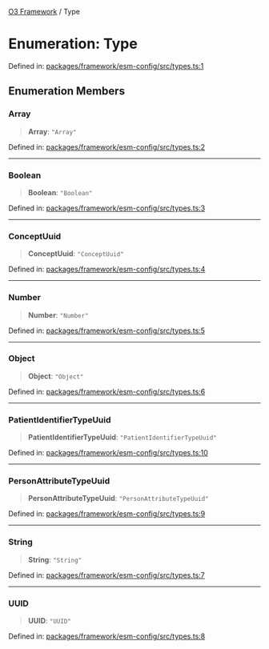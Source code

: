 [O3 Framework](../API.md) / Type

# Enumeration: Type

Defined in: [packages/framework/esm-config/src/types.ts:1](https://github.com/openmrs/openmrs-esm-core/blob/18d2874f03a33a6ab8295af0e87ac97fdd150718/packages/framework/esm-config/src/types.ts#L1)

## Enumeration Members

### Array

> **Array**: `"Array"`

Defined in: [packages/framework/esm-config/src/types.ts:2](https://github.com/openmrs/openmrs-esm-core/blob/18d2874f03a33a6ab8295af0e87ac97fdd150718/packages/framework/esm-config/src/types.ts#L2)

***

### Boolean

> **Boolean**: `"Boolean"`

Defined in: [packages/framework/esm-config/src/types.ts:3](https://github.com/openmrs/openmrs-esm-core/blob/18d2874f03a33a6ab8295af0e87ac97fdd150718/packages/framework/esm-config/src/types.ts#L3)

***

### ConceptUuid

> **ConceptUuid**: `"ConceptUuid"`

Defined in: [packages/framework/esm-config/src/types.ts:4](https://github.com/openmrs/openmrs-esm-core/blob/18d2874f03a33a6ab8295af0e87ac97fdd150718/packages/framework/esm-config/src/types.ts#L4)

***

### Number

> **Number**: `"Number"`

Defined in: [packages/framework/esm-config/src/types.ts:5](https://github.com/openmrs/openmrs-esm-core/blob/18d2874f03a33a6ab8295af0e87ac97fdd150718/packages/framework/esm-config/src/types.ts#L5)

***

### Object

> **Object**: `"Object"`

Defined in: [packages/framework/esm-config/src/types.ts:6](https://github.com/openmrs/openmrs-esm-core/blob/18d2874f03a33a6ab8295af0e87ac97fdd150718/packages/framework/esm-config/src/types.ts#L6)

***

### PatientIdentifierTypeUuid

> **PatientIdentifierTypeUuid**: `"PatientIdentifierTypeUuid"`

Defined in: [packages/framework/esm-config/src/types.ts:10](https://github.com/openmrs/openmrs-esm-core/blob/18d2874f03a33a6ab8295af0e87ac97fdd150718/packages/framework/esm-config/src/types.ts#L10)

***

### PersonAttributeTypeUuid

> **PersonAttributeTypeUuid**: `"PersonAttributeTypeUuid"`

Defined in: [packages/framework/esm-config/src/types.ts:9](https://github.com/openmrs/openmrs-esm-core/blob/18d2874f03a33a6ab8295af0e87ac97fdd150718/packages/framework/esm-config/src/types.ts#L9)

***

### String

> **String**: `"String"`

Defined in: [packages/framework/esm-config/src/types.ts:7](https://github.com/openmrs/openmrs-esm-core/blob/18d2874f03a33a6ab8295af0e87ac97fdd150718/packages/framework/esm-config/src/types.ts#L7)

***

### UUID

> **UUID**: `"UUID"`

Defined in: [packages/framework/esm-config/src/types.ts:8](https://github.com/openmrs/openmrs-esm-core/blob/18d2874f03a33a6ab8295af0e87ac97fdd150718/packages/framework/esm-config/src/types.ts#L8)
